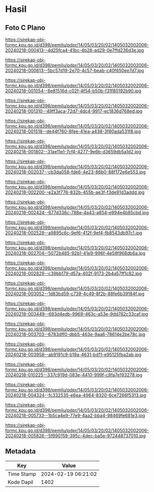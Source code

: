 # Hasil

## Foto C Plano

https://sirekap-obj-formc.kpu.go.id/d398/pemilu/pdpr/14/05/03/20/02/1405032002006-20240218-000413--4d25fca4-41bc-4b28-ad29-0e7ffd236d3e.jpg

https://sirekap-obj-formc.kpu.go.id/d398/pemilu/pdpr/14/05/03/20/02/1405032002006-20240218-000613--5bc57d19-2e70-4c57-beab-c40f650ee7d7.jpg

https://sirekap-obj-formc.kpu.go.id/d398/pemilu/pdpr/14/05/03/20/02/1405032002006-20240218-001054--8e81516d-c02f-4f54-b50b-f31f80192b90.jpg

https://sirekap-obj-formc.kpu.go.id/d398/pemilu/pdpr/14/05/03/20/02/1405032002006-20240218-001310--49ff3aca-72d7-4dc4-9917-ec1836d768ed.jpg

https://sirekap-obj-formc.kpu.go.id/d398/pemilu/pdpr/14/05/03/20/02/1405032002006-20240218-001518--de44f760-8fee-41ea-a438-3f80ada531f8.jpg

https://sirekap-obj-formc.kpu.go.id/d398/pemilu/pdpr/14/05/03/20/02/1405032002006-20240218-001802--31ae11e1-7cf4-4277-9e6b-d3659db5a1d2.jpg

https://sirekap-obj-formc.kpu.go.id/d398/pemilu/pdpr/14/05/03/20/02/1405032002006-20240218-002037--cb3da058-fde6-4e23-86b0-88f172e6e553.jpg

https://sirekap-obj-formc.kpu.go.id/d398/pemilu/pdpr/14/05/03/20/02/1405032002006-20240218-002200--e2a3f776-832b-455b-ae3f-f3de91d3addd.jpg

https://sirekap-obj-formc.kpu.go.id/d398/pemilu/pdpr/14/05/03/20/02/1405032002006-20240218-002424--677d336c-788e-4a43-a854-e994e4b85cbd.jpg

https://sirekap-obj-formc.kpu.go.id/d398/pemilu/pdpr/14/05/03/20/02/1405032002006-20240218-002529--a9895c6c-9ef6-412f-9ef4-fb8543db97c1.jpg

https://sirekap-obj-formc.kpu.go.id/d398/pemilu/pdpr/14/05/03/20/02/1405032002006-20240218-002704--5072b485-92b1-41e9-996f-4e58f968db6a.jpg

https://sirekap-obj-formc.kpu.go.id/d398/pemilu/pdpr/14/05/03/20/02/1405032002006-20240218-002829--c39bb179-d57a-402f-9173-2b4a57ff1c82.jpg

https://sirekap-obj-formc.kpu.go.id/d398/pemilu/pdpr/14/05/03/20/02/1405032002006-20240218-003052--1d83bd59-c739-4c49-8f2b-88fe6b39184f.jpg

https://sirekap-obj-formc.kpu.go.id/d398/pemilu/pdpr/14/05/03/20/02/1405032002006-20240218-003449--693d4edb-9969-463c-a53e-9dd782c33caf.jpg

https://sirekap-obj-formc.kpu.go.id/d398/pemilu/pdpr/14/05/03/20/02/1405032002006-20240218-003703--6783dff0-dbb5-463e-9aa6-78614e2be78c.jpg

https://sirekap-obj-formc.kpu.go.id/d398/pemilu/pdpr/14/05/03/20/02/1405032002006-20240218-003958--ab9191c9-b19a-4631-bd11-e95125fba2ab.jpg

https://sirekap-obj-formc.kpu.go.id/d398/pemilu/pdpr/14/05/03/20/02/1405032002006-20240218-010225--337c919d-083e-4410-999f-c8fa7e193278.jpg

https://sirekap-obj-formc.kpu.go.id/d398/pemilu/pdpr/14/05/03/20/02/1405032002006-20240218-004324--fc332535-e6ea-4964-8320-6ce7266f5313.jpg

https://sirekap-obj-formc.kpu.go.id/d398/pemilu/pdpr/14/05/03/20/02/1405032002006-20240218-005733--1b5ca4e9-77e9-4aa2-bba4-98469fe681e3.jpg

https://sirekap-obj-formc.kpu.go.id/d398/pemilu/pdpr/14/05/03/20/02/1405032002006-20240218-005826--5f990159-395c-4dec-ba5e-972448737010.jpg


## Metadata

| Key        | Value               |
| ---------- | ------------------- |
| Time Stamp | 2024-02-19 06:21:02 |
| Kode Dapil | 1402                |




